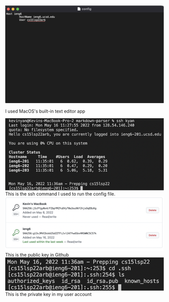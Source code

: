 ![Image](configtext.png)

I used MacOS's built-in text editor app

![Image](configrun.png)
This is the ssh command I used to run the config file. 
![Image](publickey.png)
This is the public key in Github
![Image](privatekey.png)
This is the private key in my user account



